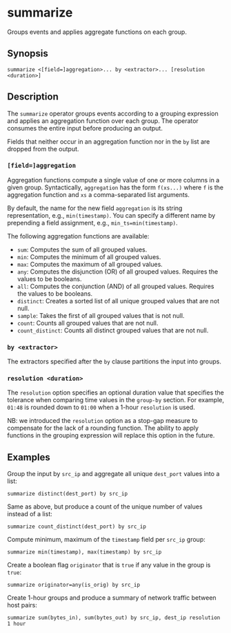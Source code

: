 # summarize

Groups events and applies aggregate functions on each group.

## Synopsis

```
summarize <[field=]aggregation>... by <extractor>... [resolution <duration>]
```

## Description

The `summarize` operator groups events according to a grouping expression and
applies an aggregation function over each group. The operator consumes the
entire input before producing an output.

Fields that neither occur in an aggregation function nor in the `by` list
are dropped from the output.

### `[field=]aggregation`

Aggregation functions compute a single value of one or more columns in a given
group. Syntactically, `aggregation` has the form `f(xs...)` where `f` is the
aggregation function and `xs` a comma-separated list arguments.

By default, the name for the new field `aggregation` is its string
representation, e.g., `min(timestamp)`. You can specify a different name by
prepending a field assignment, e.g., `min_ts=min(timestamp)`.

The following aggregation functions are available:

- `sum`: Computes the sum of all grouped values.
- `min`: Computes the minimum of all grouped values.
- `max`: Computes the maximum of all grouped values.
- `any`: Computes the disjunction (OR) of all grouped values. Requires the
  values to be booleans.
- `all`: Computes the conjunction (AND) of all grouped values. Requires the
  values to be booleans.
- `distinct`: Creates a sorted list of all unique grouped values that are not
  null.
- `sample`: Takes the first of all grouped values that is not null.
- `count`: Counts all grouped values that are not null.
- `count_distinct`: Counts all distinct grouped values that are not null.

### `by <extractor>`

The extractors specified after the `by` clause partitions the input into groups.

### `resolution <duration>`

The `resolution` option specifies an optional duration value that specifies the
tolerance when comparing time values in the `group-by` section. For example,
`01:48` is rounded down to `01:00` when a 1-hour `resolution` is used.

NB: we introduced the `resolution` option as a stop-gap measure to compensate for
the lack of a rounding function. The ability to apply functions in the grouping
expression will replace this option in the future.

## Examples

Group the input by `src_ip` and aggregate all unique `dest_port` values into a
list:

```
summarize distinct(dest_port) by src_ip
```

Same as above, but produce a count of the unique number of values instead of a
list:

```
summarize count_distinct(dest_port) by src_ip
```

Compute minimum, maximum of the `timestamp` field per `src_ip` group:

```
summarize min(timestamp), max(timestamp) by src_ip
```

Create a boolean flag `originator` that is `true` if any value in the group is
`true`:

```
summarize originator=any(is_orig) by src_ip
```

Create 1-hour groups and produce a summary of network traffic between host
pairs:

```
summarize sum(bytes_in), sum(bytes_out) by src_ip, dest_ip resolution 1 hour
```
